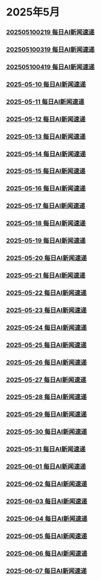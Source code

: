 # 2025年5月
### [202505100219 每日AI新闻速递](./202505100219.md)
### [202505100319 每日AI新闻速递](./202505100319.md)
### [202505100419 每日AI新闻速递](./202505100419.md)

### [2025-05-10 每日AI新闻速递](./2025-05-10.md)
### [2025-05-11 每日AI新闻速递](./2025-05-11.md)
### [2025-05-12 每日AI新闻速递](./2025-05-12.md)
### [2025-05-13 每日AI新闻速递](./2025-05-13.md)
### [2025-05-14 每日AI新闻速递](./2025-05-14.md)
### [2025-05-15 每日AI新闻速递](./2025-05-15.md)
### [2025-05-16 每日AI新闻速递](./2025-05-16.md)
### [2025-05-17 每日AI新闻速递](./2025-05-17.md)
### [2025-05-18 每日AI新闻速递](./2025-05-18.md)
### [2025-05-19 每日AI新闻速递](./2025-05-19.md)
### [2025-05-20 每日AI新闻速递](./2025-05-20.md)
### [2025-05-21 每日AI新闻速递](./2025-05-21.md)
### [2025-05-22 每日AI新闻速递](./2025-05-22.md)
### [2025-05-23 每日AI新闻速递](./2025-05-23.md)
### [2025-05-24 每日AI新闻速递](./2025-05-24.md)
### [2025-05-25 每日AI新闻速递](./2025-05-25.md)
### [2025-05-26 每日AI新闻速递](./2025-05-26.md)
### [2025-05-27 每日AI新闻速递](./2025-05-27.md)
### [2025-05-28 每日AI新闻速递](./2025-05-28.md)
### [2025-05-29 每日AI新闻速递](./2025-05-29.md)
### [2025-05-30 每日AI新闻速递](./2025-05-30.md)
### [2025-05-31 每日AI新闻速递](./2025-05-31.md)
### [2025-06-01 每日AI新闻速递](./2025-06-01.md)
### [2025-06-02 每日AI新闻速递](./2025-06-02.md)
### [2025-06-03 每日AI新闻速递](./2025-06-03.md)
### [2025-06-04 每日AI新闻速递](./2025-06-04.md)
### [2025-06-05 每日AI新闻速递](./2025-06-05.md)
### [2025-06-06 每日AI新闻速递](./2025-06-06.md)
### [2025-06-07 每日AI新闻速递](./2025-06-07.md)